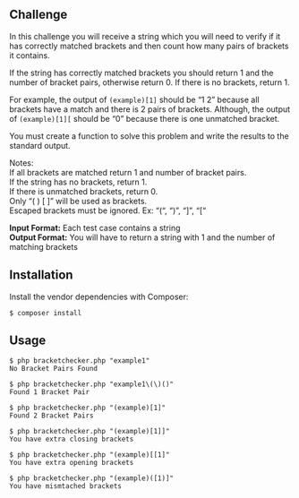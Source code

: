 ## Challenge
In this challenge you will receive a string which you will need to verify if it has correctly matched brackets and then count how many pairs of brackets it contains.

If the string has correctly matched brackets you should return 1 and the number of bracket pairs, otherwise return 0. If there is no brackets, return 1.

For example, the output of `(example)[1]` should be “1 2” because all brackets have a match and there is 2 pairs of brackets. Although, the output of `(example)[1][` should be “0” because there is one unmatched bracket.

You must create a function to solve this problem and write the results to the standard output.

Notes:  
If all brackets are matched return 1 and number of bracket pairs.  
If the string has no brackets, return 1.  
If there is unmatched brackets, return 0.  
Only “( ) [ ]” will be used as brackets.  
Escaped brackets must be ignored. Ex: “\(“, “\)”, “\]”, “\[“

**Input Format:** Each test case contains a string  
**Output Format:** You will have to return a string with 1 and the number of matching brackets

## Installation

Install the vendor dependencies with Composer:

    $ composer install

## Usage

    $ php bracketchecker.php "example1"
    No Bracket Pairs Found
    
    $ php bracketchecker.php "example1\(\)()"
    Found 1 Bracket Pair

    $ php bracketchecker.php "(example)[1]"
    Found 2 Bracket Pairs
    
    $ php bracketchecker.php "(example)[1]]"
    You have extra closing brackets
    
    $ php bracketchecker.php "(example)[[1]"
    You have extra opening brackets
    
    $ php bracketchecker.php "(example)([1)]"
    You have mismtached brackets


